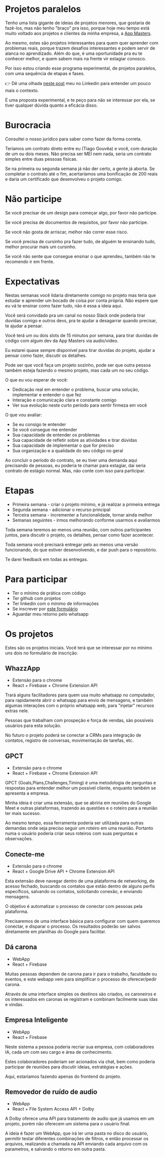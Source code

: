 # Projetos paralelos

Tenho uma lista gigante de ideias de projetos menores, que gostaria de fazê-los, mas não tenho "braço" pra isso, porque hoje meu tempo está muito voltado aos projetos e clientes da minha empresa, a [App Masters](appmasters.io).

Ao mesmo, estes são projetos interessantes para quem quer aprender com problemas reais, porque trazem desafios interessantes e podem servir de alanca no aprendizado. Além do que, é uma oportunidade pra eu te conhecer melhor, e quem sabem mais na frente vir estagiar conosco.

Por isso estou criando esse programa experimental, de projetos paralelos, com uma sequência de etapas e fases.

👉 Dê uma olhada [neste post](https://www.linkedin.com/feed/update/urn:li:activity:7112115993144885248/) meu no Linkedin para entender um pouco mais o contexto.

É uma proposta experimental, e te peço para não se interessar por ela, se tiver qualquer dúvida quanto a eficácia disso.

# Burocracia

Consultei o nosso jurídico para saber como fazer da forma correta. 

Teríamos um contrato direto entre eu (Tiago Gouvêa) e você, com duração de um ou dois meses. Não precisa ser MEI nem nada, seria um contrato simples entre duas pessoas físicas.

Se na primeira ou segunda semana já não der certo, a gente já aborta. Se completar o contrato até o fim, acertaríamos uma bonificação de 200 reais e daria um certificado que desenvolveu o projeto comigo.

# Não participe

Se você precisar de um design para começar algo, por favor não participe.

Se você precisa de documentos de requisitos, por favor não participe.

Se você não gosta de arriscar, melhor não correr esse risco.

Se você precisa de cursinho pra fazer tudo, de alguém te ensinando tudo, melhor procurar mais um cursinho.

Se você não sente que consegue ensinar o que aprendeu, também não te recomendo ir em frente.

# Expectativas

Nestas semanas você lidaria diretamente comigo no projeto mas teria que estudar e aprender um bocado de coisa por conta própria. Não espere que eu vá te ensinar como fazer tudo, não é essa a ideia aqui.

Você será convidado pra um canal no nosso Slack onde poderia tirar duvidas comigo e outros devs, pra te ajudar a desagarrar quando precisar, te ajudar a pensar. 

Você terá um ou dois slots de 15 minutos por semana, para tirar duvidas de código com algum dev da App Masters via audio/video.

Eu estarei quase sempre disponível para tirar duvidas do projeto, ajudar a pensar como fazer, discutir os detalhes.

Pode ser que você faça um projeto sozinho, pode ser que outra pessoa também esteja fazendo o mesmo projeto, mas cada um no seu código.

O que eu vou esperar de você:
- Dedicação real em entender o problema, buscar uma solução, implementar e entender o que fez
- Interação e comunicação clara e constante comigo
- Ver sua evolução neste curto período para sentir firmeza em você

O que vou avaliar:
- Se eu consigo te entender
- Se você consegue me entender
- Sua capacidade de entender os problemas
- Sua capacidade de refletir sobre as atividades e tirar dúvidas
- Sua capacidade de implementar o que for preciso
- Sua organização e a qualidade do seu código no geral

Ao concluir o período do contrato, se eu tiver uma demanda aqui precisando de pessoas, eu poderia te chamar para estagiar, dai seria contrato de estágio normal. Mas, não conte com isso para participar.

# Etapas

- Primeira semana - criar o projeto mínimo, e já realizar a primeira entrega
- Segunda semana - adicionar o recurso principal
- Terceira semana - incrementer a funcionalidade, tornar ainda melhor
- Semanas seguintes - irmos melhorando conforme usarmos e avaliarmos

Toda semana teremos ao menos uma reunião, com outros participantes juntos, para discutir o projeto, os detalhes, pensar como fazer acontecer.

Toda semana você precisará entregar pelo ao menos uma versão funcionando, do que estiver desenvolvendo, e dar push para o repositório.

Te darei feedback em todas as entregas.

# Para participar

- Ter o mínimo de prática com código
- Ter github com projetos
- Ter linkedin com o mínimo de informações
- Se inscrever por [este formulário](https://forms.gle/YaubhBUYzpoiJRV48)
- Aguardar meu retorno pelo whatsapp

# Os projetos

Estes são os projetos iniciais. Você terá que se interessar por no mínimo uns dois no formulário de inscrição.

## WhazzApp

- Extensão para o chrome
- React + Firebase + Chrome Extension API

Trará alguns facilitadores para quem usa muito whatsapp no computador, para rapidamente abrir o whatsapp para envio de mensagens, e também algumas interações com o próprio whatsapp web, para "injetar" recursos extras nele. 

Pessoas que trabalham com prospeção e força de vendas, são possíveis usuários para esta solução.

No futuro o projeto poderá se conectar a CRMs para integração de contatos, registro de conversas, movimentação de tarefas, etc.

## GPCT
- Extensão para o chrome
- React + Firebase + Chrome Extension API

GPCT (Goals,Plans,Challenges,Timing) é uma metodologia de perguntas e respostas para entender melhor um possível cliente, enquanto também se apresenta a empresa.

Minha ideia é criar uma extensão, que se abriria em reuniões do Google Meet e outras plataformas, trazendo as questões e o roteiro para a reunião ter mais sucesso.

Ao mesmo tempo, essa ferramenta poderia ser utilizada para outras demandas onde seja preciso seguir um roteiro em uma reunião. Portanto numa o usuário poderia criar seus roteiros com suas perguntas e observações.

## Conecte-me

- Extensão para o chrome
- React + Google Drive API + Chrome Extension API

Esta extensão deve navegar dentro de uma plataforma de networking, de acesso fechado, buscando os contatos que estão dentro de alguns perfis específicos, salvando os contatos, solicitando conexão, e enviando mensagens.

O objetivo é automatizar o processo de conectar com pessoas pela plataforma.

Precisaremos de uma interface básica para configurar com quem queremos conectar, e disparar o processo. Os resultados poderão ser salvos diretamente em planilhas do Google para facilitar.

## Dá carona

- WebApp
- React + Firebase

Muitas pessoas dependem de carona para ir para o trabalho, faculdade ou eventos, e este webapp vem para simplificar o processo de oferecer/pedir carona.

Através de uma interface simples os destinos são criados, os caroneiros e os interessados em caronas se registram e combinam facilmente suas idas e vindas.

## Empresa Inteligente

- WebApp
- React + Firebase

Neste sistema a pessoa poderia recriar sua empresa, com colaboradores IA, cada um com seu cargo e área de conhecimento.

Estes colaboradores poderiam ser acionados via chat, bem como poderia participar de reuniões para discutir ideias, estratégias e ações.

Aqui, estaríamos fazendo apenas do frontend do projeto.

## Removedor de ruído de audio

- WebApp
- React + File System Access API + Dolby

A Dolby oferece uma API para tratamento de audio que já usamos em um projeto, porém não oferecem um sistema para o usuário final.

A ideia é fazer um WebApp, que irá ler uma pasta no disco do usuário, permitir testar diferentes combinações de filtros, e então processar os arquivos, realizando a chamada na API enviando cada arquivo com os parametros, e salvando o retorno em outra pasta.